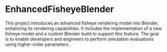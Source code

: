 # EnhancedFisheyeBlender
This project introduces an advanced fisheye rendering model into Blender, enhancing its rendering capabilities. It includes the implementation of a new fisheye model and a custom Blender build to support this feature. The goal is to enable developers and engineers to perform simulation evaluations using higher-order parameters.
